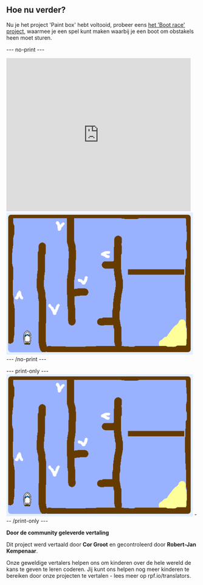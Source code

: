 ## Hoe nu verder?

Nu je het project 'Paint box' hebt voltooid, probeer eens [het 'Boot race' project](https://projects.raspberrypi.org/nl-NL/projects/boat-race?utm_source=pathway&utm_medium=whatnext&utm_campaign=projects), waarmee je een spel kunt maken waarbij je een boot om obstakels heen moet sturen.

--- no-print ---
<div class="scratch-preview">
  <iframe allowtransparency="true" width="485" height="402" src="https://scratch.mit.edu/projects/embed/276662533/?autostart=false" frameborder="0" scrolling="no"></iframe>
  <img src="images/boat_race_demo.png">
</div>
--- /no-print ---

--- print-only --- 
![boat race demo](images/boat_race_demo.png) 
--- /print-only ---


**Door de community geleverde vertaling**

Dit project werd vertaald door **Cor Groot** en gecontroleerd door **Robert-Jan Kempenaar**.

Onze geweldige vertalers helpen ons om kinderen over de hele wereld de kans te geven te leren coderen. Jij kunt ons helpen nog meer kinderen te bereiken door onze projecten te vertalen - lees meer op rpf.io/translators.

